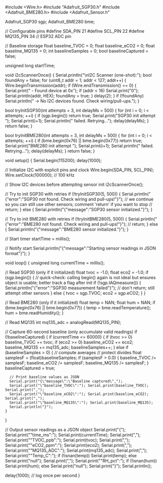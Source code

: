 #include <Wire.h>
#include "Adafruit_SGP30.h"
#include <Adafruit_BME280.h>
#include <Adafruit_Sensor.h"

Adafruit_SGP30 sgp;
Adafruit_BME280 bme;

// Configurable pins
#define SDA_PIN 21
#define SCL_PIN 22
#define MQ135_PIN 34   // ESP32 ADC pin

// Baseline storage
float baseline_TVOC = 0;
float baseline_eCO2 = 0;
float baseline_MQ135 = 0;
int baselineSamples = 0;
bool baselineCaptured = false;

unsigned long startTime;

void i2cScannerOnce() {
  Serial.println("\nI2C Scanner (one-shot):");
  bool foundAny = false;
  for (uint8_t addr = 1; addr < 127; addr++) {
    Wire.beginTransmission(addr);
    if (Wire.endTransmission() == 0) {
      Serial.print("  - Found device at 0x");
      if (addr < 16) Serial.print("0");
      Serial.println(addr, HEX);
      foundAny = true;
    }
    delay(2);
  }
  if (!foundAny) Serial.println("  -> No I2C devices found. Check wiring/pull-ups.");
}

bool tryInitSGP30(int attempts = 3, int delayMs = 500) {
  for (int i = 0; i < attempts; ++i) {
    if (sgp.begin()) return true;
    Serial.print("SGP30 init attempt ");
    Serial.print(i+1);
    Serial.println(" failed. Retrying...");
    delay(delayMs);
  }
  return false;
}

bool tryInitBME280(int attempts = 3, int delayMs = 500) {
  for (int i = 0; i < attempts; ++i) {
    if (bme.begin(0x76) || bme.begin(0x77)) return true;
    Serial.print("BME280 init attempt ");
    Serial.print(i+1);
    Serial.println(" failed. Retrying...");
    delay(delayMs);
  }
  return false;
}

void setup() {
  Serial.begin(115200);
  delay(1000);

  // Initialize I2C with explicit pins and clock
  Wire.begin(SDA_PIN, SCL_PIN);
  Wire.setClock(100000); // 100 kHz

  // Show I2C devices before attempting sensor init
  i2cScannerOnce();

  // Try to init SGP30 with retries
  if (!tryInitSGP30(5, 500)) {
    Serial.println("{\"error\":\"SGP30 not found. Check wiring and pull-ups!\"}");
    // we continue so you can still use other sensors; comment 'return' if you want to stop
    // return;
  } else {
    Serial.println("{\"message\":\"SGP30 sensor initialized.\"}");
  }

  // Try to init BME280 with retries
  if (!tryInitBME280(5, 500)) {
    Serial.println("{\"error\":\"BME280 not found. Check wiring and pull-ups!\"}");
    // return;
  } else {
    Serial.println("{\"message\":\"BME280 sensor initialized.\"}");
  }

  // Start timer
  startTime = millis();

  // Notify start
  Serial.println("{\"message\":\"Starting sensor readings in JSON format\"}");
}

void loop() {
  unsigned long currentTime = millis();

  // Read SGP30 (only if it initialized)
  float tvoc = -1.0;
  float eco2 = -1.0;
  if (sgp.begin()) { // quick-check: calling begin() again is not ideal but ensures object is usable; better track a flag after init
    if (!sgp.IAQmeasure()) {
      Serial.println("{\"error\":\"SGP30 measurement failed\"}");
      // don't return; still attempt other sensors
    } else {
      tvoc = sgp.TVOC;
      eco2 = sgp.eCO2;
    }
  }

  // Read BME280 (only if it initialized)
  float temp = NAN;
  float hum = NAN;
  if (bme.begin(0x76) || bme.begin(0x77)) {
    temp = bme.readTemperature();
    hum = bme.readHumidity();
  }

  // Read MQ135
  int mq135_adc = analogRead(MQ135_PIN);

  // Capture 60-second baseline (only accumulate valid readings)
  if (!baselineCaptured) {
    if (currentTime <= 60000) {
      if (tvoc >= 0) baseline_TVOC += tvoc;
      if (eco2 >= 0) baseline_eCO2 += eco2;
      baseline_MQ135 += mq135_adc;
      baselineSamples++;
    } else if (baselineSamples > 0) {
      // compute averages
      // protect divides
      float samplesF = (float)baselineSamples;
      if (samplesF > 0.0) {
        baseline_TVOC /= samplesF;
        baseline_eCO2 /= samplesF;
        baseline_MQ135 /= samplesF;
      }
      baselineCaptured = true;

      // Print baseline values as JSON
      Serial.print("{\"message\":\"Baseline captured\",");
      Serial.print("\"baseline_TVOC\":"); Serial.print(baseline_TVOC); Serial.print(",");
      Serial.print("\"baseline_eCO2\":"); Serial.print(baseline_eCO2); Serial.print(",");
      Serial.print("\"baseline_MQ135\":"); Serial.print(baseline_MQ135);
      Serial.println("}");
    }
  }

  // Output sensor readings as a JSON object
  Serial.print("{");
  Serial.print("\"time_ms\":"); Serial.print(currentTime); Serial.print(",");
  Serial.print("\"TVOC_ppb\":"); Serial.print(tvoc); Serial.print(",");
  Serial.print("\"eCO2_ppm\":"); Serial.print(eco2); Serial.print(",");
  Serial.print("\"MQ135_ADC\":"); Serial.print(mq135_adc); Serial.print(",");
  Serial.print("\"Temp_C\":");
  if (!isnan(temp)) Serial.print(temp); else Serial.print("null");
  Serial.print(",");
  Serial.print("\"RH_pct\":");
  if (!isnan(hum)) Serial.print(hum); else Serial.print("null");
  Serial.print("}");
  Serial.println();

  delay(1000); // log once per second
}
